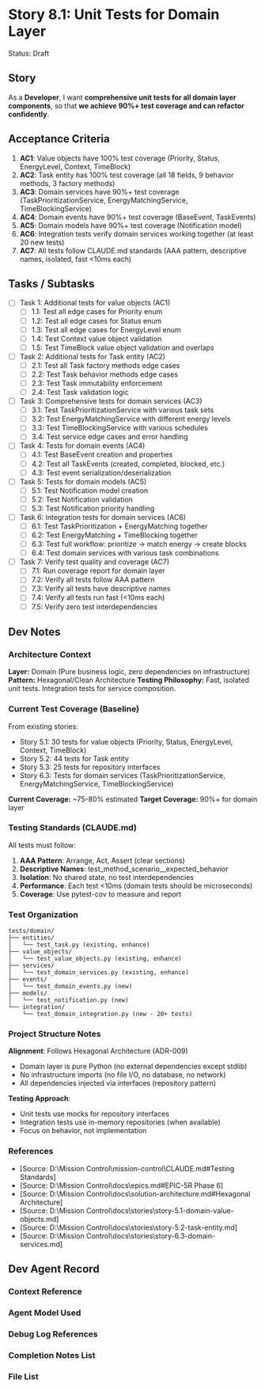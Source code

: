 # Story 8.1: Unit Tests for Domain Layer

Status: Draft

## Story

As a **Developer**,
I want **comprehensive unit tests for all domain layer components**,
so that **we achieve 90%+ test coverage and can refactor confidently**.

## Acceptance Criteria

1. **AC1**: Value objects have 100% test coverage (Priority, Status, EnergyLevel, Context, TimeBlock)
2. **AC2**: Task entity has 100% test coverage (all 18 fields, 9 behavior methods, 3 factory methods)
3. **AC3**: Domain services have 90%+ test coverage (TaskPrioritizationService, EnergyMatchingService, TimeBlockingService)
4. **AC4**: Domain events have 90%+ test coverage (BaseEvent, TaskEvents)
5. **AC5**: Domain models have 90%+ test coverage (Notification model)
6. **AC6**: Integration tests verify domain services working together (at least 20 new tests)
7. **AC7**: All tests follow CLAUDE.md standards (AAA pattern, descriptive names, isolated, fast <10ms each)

## Tasks / Subtasks

- [ ] Task 1: Additional tests for value objects (AC1)
  - [ ] 1.1: Test all edge cases for Priority enum
  - [ ] 1.2: Test all edge cases for Status enum
  - [ ] 1.3: Test all edge cases for EnergyLevel enum
  - [ ] 1.4: Test Context value object validation
  - [ ] 1.5: Test TimeBlock value object validation and overlaps
- [ ] Task 2: Additional tests for Task entity (AC2)
  - [ ] 2.1: Test all Task factory methods edge cases
  - [ ] 2.2: Test Task behavior methods edge cases
  - [ ] 2.3: Test Task immutability enforcement
  - [ ] 2.4: Test Task validation logic
- [ ] Task 3: Comprehensive tests for domain services (AC3)
  - [ ] 3.1: Test TaskPrioritizationService with various task sets
  - [ ] 3.2: Test EnergyMatchingService with different energy levels
  - [ ] 3.3: Test TimeBlockingService with various schedules
  - [ ] 3.4: Test service edge cases and error handling
- [ ] Task 4: Tests for domain events (AC4)
  - [ ] 4.1: Test BaseEvent creation and properties
  - [ ] 4.2: Test all TaskEvents (created, completed, blocked, etc.)
  - [ ] 4.3: Test event serialization/deserialization
- [ ] Task 5: Tests for domain models (AC5)
  - [ ] 5.1: Test Notification model creation
  - [ ] 5.2: Test Notification validation
  - [ ] 5.3: Test Notification priority handling
- [ ] Task 6: Integration tests for domain services (AC6)
  - [ ] 6.1: Test TaskPrioritization + EnergyMatching together
  - [ ] 6.2: Test EnergyMatching + TimeBlocking together
  - [ ] 6.3: Test full workflow: prioritize → match energy → create blocks
  - [ ] 6.4: Test domain services with various task combinations
- [ ] Task 7: Verify test quality and coverage (AC7)
  - [ ] 7.1: Run coverage report for domain layer
  - [ ] 7.2: Verify all tests follow AAA pattern
  - [ ] 7.3: Verify all tests have descriptive names
  - [ ] 7.4: Verify all tests run fast (<10ms each)
  - [ ] 7.5: Verify zero test interdependencies

## Dev Notes

### Architecture Context

**Layer:** Domain (Pure business logic, zero dependencies on infrastructure)
**Pattern:** Hexagonal/Clean Architecture
**Testing Philosophy:** Fast, isolated unit tests. Integration tests for service composition.

### Current Test Coverage (Baseline)

From existing stories:
- Story 5.1: 30 tests for value objects (Priority, Status, EnergyLevel, Context, TimeBlock)
- Story 5.2: 44 tests for Task entity
- Story 5.3: 25 tests for repository interfaces
- Story 6.3: Tests for domain services (TaskPrioritizationService, EnergyMatchingService, TimeBlockingService)

**Current Coverage:** ~75-80% estimated
**Target Coverage:** 90%+ for domain layer

### Testing Standards (CLAUDE.md)

All tests must follow:
1. **AAA Pattern**: Arrange, Act, Assert (clear sections)
2. **Descriptive Names**: test_method_scenario__expected_behavior
3. **Isolation**: No shared state, no test interdependencies
4. **Performance**: Each test <10ms (domain tests should be microseconds)
5. **Coverage**: Use pytest-cov to measure and report

### Test Organization

```
tests/domain/
├── entities/
│   └── test_task.py (existing, enhance)
├── value_objects/
│   └── test_value_objects.py (existing, enhance)
├── services/
│   └── test_domain_services.py (existing, enhance)
├── events/
│   └── test_domain_events.py (new)
├── models/
│   └── test_notification.py (new)
└── integration/
    └── test_domain_integration.py (new - 20+ tests)
```

### Project Structure Notes

**Alignment**: Follows Hexagonal Architecture (ADR-009)
- Domain layer is pure Python (no external dependencies except stdlib)
- No infrastructure imports (no file I/O, no database, no network)
- All dependencies injected via interfaces (repository pattern)

**Testing Approach**:
- Unit tests use mocks for repository interfaces
- Integration tests use in-memory repositories (when available)
- Focus on behavior, not implementation

### References

- [Source: D:\Mission Control\mission-control\CLAUDE.md#Testing Standards]
- [Source: D:\Mission Control\docs\epics.md#EPIC-5R Phase 6]
- [Source: D:\Mission Control\docs\solution-architecture.md#Hexagonal Architecture]
- [Source: D:\Mission Control\docs\stories\story-5.1-domain-value-objects.md]
- [Source: D:\Mission Control\docs\stories\story-5.2-task-entity.md]
- [Source: D:\Mission Control\docs\stories\story-6.3-domain-services.md]

## Dev Agent Record

### Context Reference

<!-- Path(s) to story context XML will be added here by context workflow -->

### Agent Model Used

<!-- Will be filled during implementation -->

### Debug Log References

### Completion Notes List

### File List
